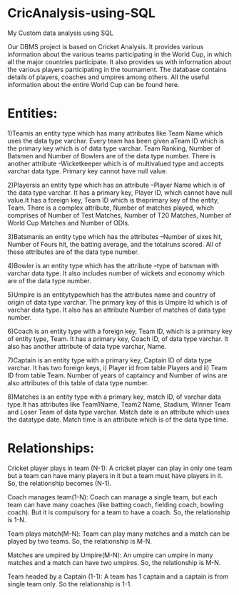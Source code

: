 # CricAnalysis-using-SQL
My Custom data analysis using SQL

Our DBMS project is based on Cricket Analysis. It provides various information about the various teams participating in the World Cup, in which all the major countries participate. It also provides us with information about the various players participating in the tournament. The database contains details of players, coaches and umpires among others. All the useful information about the entire World Cup can be found here.

# Entities:

1)Teamis an entity type which has many attributes like Team Name which uses the data type varchar. Every team has been given aTeam ID which is the primary key which is of data type varchar. Team Ranking, Number of Batsmen and Number of Bowlers are of the data type number. There is another attribute -Wicketkeeper which is of multivalued type and accepts varchar data type. Primary key cannot have null value.

2)Playersis an entity type which has an attribute –Player Name which is of the data type varchar. It has a primary key, Player ID, which cannot have null value.It has a foreign key, Team ID which is theprimary key of the entity, Team. There is a complex attribute, Number of matches played, which comprises of Number of Test Matches, Number of T20 Matches, Number of World Cup Matches and Number of ODIs.

3)Batsmanis an entity type which has the attributes –Number of sixes hit, Number of Fours hit, the batting average, and the totalruns scored. All of these attributes are of the data type number.

4)Bowler is an entity type which has the attribute –type of batsman with varchar data type. It also includes number of wickets and economy which are of the data type number.

5)Umpire is an entitytypewhich has the attributes name and country of origin of data type varchar. The primary key of this is Umpire Id which is of varchar data type. It also has an attribute Number of matches of data type number.

6)Coach is an entity type with a foreign key, Team ID, which is  a primary key of entity type, Team. It has a primary key, Coach ID, of data type varchar. It also has another attribute of data type varchar, Name.

7)Captain is an entity type with a primary key, Captain ID of data type varchar. It has two foreign keys, 
i) Player id from table Players and 
ii) Team ID from table Team. Number of years of captaincy and Number of wins are also attributes of this table of data type number.

8)Matches is an entity type with a primary key, match ID, of varchar data type.It has attributes like Team1Name, Team2 Name, Stadium, Winner Team and Loser Team of data type varchar. Match date is an attribute which uses the datatype date. Match time is an attribute which is of the data type time.

# Relationships:

Cricket player plays in team (N-1):
A cricket player can play in only one team but a team can have many players in it but a team must have players in it. So, the relationship becomes (N-1).

Coach manages team(1-N):
Coach can manage a single team, but each team can have many coaches (like batting coach, fielding coach, bowling coach). But it is compulsory for a team to have a coach. So, the relationship is 1-N.

Team plays match(M-N):
Team can play many matches and a match can be played by two teams. So, the relationship is M-N. 

Matches are umpired by Umpire(M-N):
An umpire can umpire in many matches and a match can have two umpires. So, the relationship is M-N.

Team headed by a Captain (1-1):
A team has 1 captain and a captain is from single team only. So the relationship is 1-1.

